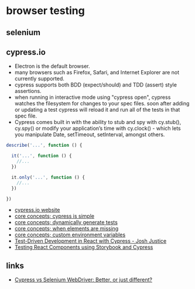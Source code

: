 # browser testing

## selenium


## cypress.io
* Electron is the default browser.
* many browsers such as Firefox, Safari, and Internet Explorer are not currently supported.
* cypress supports both BDD (expect/should) and TDD (assert) style assertions.
* when running in interactive mode using "cypress open", cypress watches the filesystem for changes to your spec files. soon after adding or updating a test cypress will reload it and run all of the tests in that spec file.
* Cypress comes built in with the ability to stub and spy with cy.stub(), cy.spy() or modify your application’s time with cy.clock() - which lets you manipulate Date, setTimeout, setInterval, amongst others.

```javascript
describe('...', function () {

  it('...', function () {
    //...
  })

  it.only('...', function () {
    //...
  })

})
```

* [cypress.io website](https://www.cypress.io/)
* [core concepts; cypress is simple](https://docs.cypress.io/guides/core-concepts/introduction-to-cypress.html#Cypress-Is-Simple)
* [core concepts; dynamically generate tests](https://docs.cypress.io/guides/core-concepts/writing-and-organizing-tests.html#Dynamically-Generate-Tests)
* [core concepts; when elements are missing](https://docs.cypress.io/guides/core-concepts/introduction-to-cypress.html#When-Elements-Are-Missing)
* [core concepts; custom environment variables](https://docs.cypress.io/guides/guides/continuous-integration.html#Custom-Environment-Variables)
* [Test-Driven Development in React with Cypress - Josh Justice](https://vimeo.com/298277470)
* [Testing React Components using Storybook and Cypress](https://medium.com/@mtiller/testing-react-components-using-storybook-and-cypress-1689a27f55aa)


## links
* [Cypress vs Selenium WebDriver: Better, or just different?](https://applitools.com/blog/cypress-vs-selenium-webdriver-better-or-just-different)
